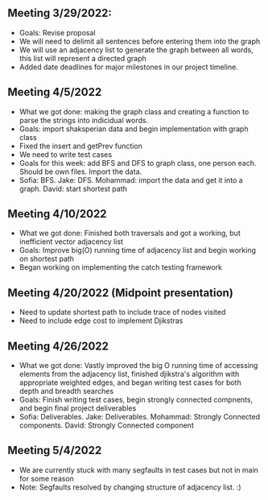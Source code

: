 ## Meeting 3/29/2022:
- Goals: Revise proposal
- We will need to delimit all sentences before entering them into the graph
- We will use an adjacency list to generate the graph between all words, this list will represent a directed graph
- Added date deadlines for major milestones in our project timeline.

## Meeting 4/5/2022
- What we got done: making the graph class and creating a function to parse the strings into indicidual words.
- Goals: import shaksperian data and begin implementation with graph class
- Fixed the insert and getPrev function
- We need to write test cases 
- Goals for this week: add BFS and DFS to graph class, one person each. Should be own files. Import the data. 
- Sofia: BFS. Jake: DFS. Mohammad: import the data and get it into a graph. David: start shortest path

## Meeting 4/10/2022
- What we got done: Finished both traversals and got a working, but inefficient vector adjacency list
- Goals: Improve big(O) running time of adjacency list and begin working on shortest path
- Began working on implementing the catch testing framework

## Meeting 4/20/2022 (Midpoint presentation)
- Need to update shortest path to include trace of nodes visited
- Need to include edge cost to implement Djikstras

## Meeting 4/26/2022
- What we got done: Vastly improved the big O running time of accessing elements from the adjacency list, finished djikstra's algorithm with appropriate weighted edges, and began writing test cases for both depth and breadth searches
- Goals: Finish writing test cases, begin strongly connected compnents, and begin final project deliverables
- Sofia: Deliverables. Jake: Deliverables. Mohammad: Strongly Connected components. David: Strongly Connected component

## Meeting 5/4/2022
- We are currently stuck with many segfaults in test cases but not in main for some reason
- Note: Segfaults resolved by changing structure of adjacency list. :)
